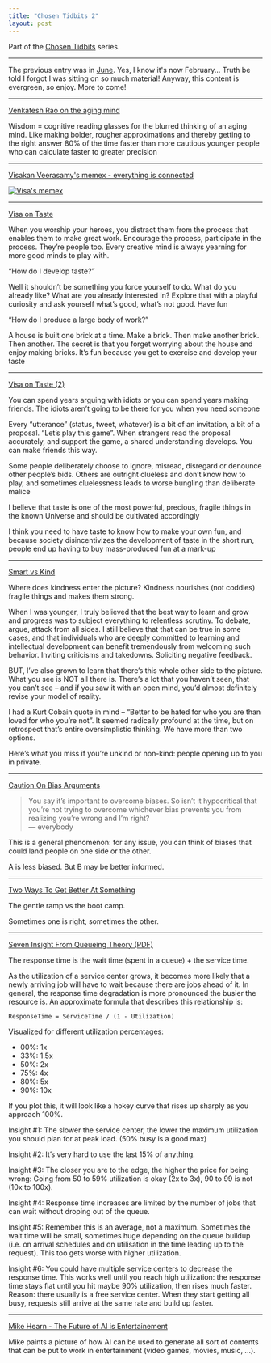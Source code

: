 ```yaml
---
title: "Chosen Tidbits 2"
layout: post
---
```


Part of the [Chosen Tidbits](/chosen-tidbits) series.

---

The previous entry was in [June](/chosen-tidbits-1). Yes, I know it's now
February... Truth be told I forgot I was sitting on so much material! Anyway,
this content is evergreen, so enjoy. More to come!

---

[Venkatesh Rao on the aging mind](https://twitter.com/vgr/status/1145720241432887296)

Wisdom = cognitive reading glasses for the blurred thinking of an aging mind.
Like making bolder, rougher approximations and thereby getting to the right
answer 80% of the time faster than more cautious younger people who can
calculate faster to greater precision

---

[Visakan Veerasamy's memex - everything is
connected](https://twitter.com/visakanv/status/1097402088961695744)


[![Visa's memex](memex.jpg)](memex.jpg)

---

[Visa on Taste](https://twitter.com/visakanv/status/1088356040444239873)

When you worship your heroes, you distract them from the process that enables
them to make great work. Encourage the process, participate in the process.
They’re people too. Every creative mind is always yearning for more good minds
to play with.

“How do I develop taste?”

Well it shouldn’t be something you force yourself to do. What do you already
like? What are you already interested in? Explore that with a playful curiosity
and ask yourself what’s good, what’s not good. Have fun

“How do I produce a large body of work?”

A house is built one brick at a time. Make a brick. Then make another brick.
Then another. The secret is that you forget worrying about the house and enjoy
making bricks. It’s fun because you get to exercise and develop your taste

---

[Visa on Taste (2)](https://twitter.com/visakanv/status/1141043305007894528)

You can spend years arguing with idiots or you can spend years making friends.
The idiots aren’t going to be there for you when you need someone

<div class=nsep></div>

Every “utterance” (status, tweet, whatever) is a bit of an invitation, a bit of
a proposal. “Let’s play this game”. When strangers read the proposal accurately,
and support the game, a shared understanding develops. You can make friends this
way.

Some people deliberately choose to ignore, misread, disregard or denounce other
people’s bids. Others are outright clueless and don’t know how to play, and
sometimes cluelessness leads to worse bungling than deliberate malice

<div class=nsep></div>

I believe that taste is one of the most powerful, precious, fragile things in
the known Universe and should be cultivated accordingly

<div class=nsep></div>

I think you need to have taste to know how to make your own fun, and because
society disincentivizes the development of taste in the short run, people end up
having to buy mass-produced fun at a mark-up

---

[Smart vs Kind](http://visakanv.com/1000/0675-smart-vs-kind/)

Where does kindness enter the picture? Kindness nourishes (not coddles) fragile
things and makes them strong.

When I was younger, I truly believed that the best way to learn and grow and
progress was to subject everything to relentless scrutiny. To debate, argue,
attack from all sides. I still believe that that can be true in some cases, and
that individuals who are deeply committed to learning and intellectual
development can benefit tremendously from welcoming such behavior. Inviting
criticisms and takedowns. Soliciting negative feedback.

BUT, I’ve also grown to learn that there’s this whole other side to the picture.
What you see is NOT all there is. There’s a lot that you haven’t seen, that you
can’t see – and if you saw it with an open mind, you’d almost definitely revise
your model of reality.

I had a Kurt Cobain quote in mind – “Better to be hated for who you are than
loved for who you’re not”. It seemed radically profound at the time, but on
retrospect that’s entire oversimplistic thinking. We have more than two options.

Here’s what you miss if you’re unkind or non-kind: people opening up to you in
private.

---

[Caution On Bias Arguments](https://slatestarcodex.com/2019/07/17/caution-on-bias-arguments/)

> You say it’s important to overcome biases. So isn’t it hypocritical that
> you’re not trying to overcome whichever bias prevents you from realizing
> you’re wrong and I’m right?  
> — everybody

This is a general phenomenon: for any issue, you can think of biases that could
land people on one side or the other.

A is less biased. But B may be better informed.

---

[Two Ways To Get Better At
Something](https://www.raptitude.com/2019/06/two-ways-to-get-better-at-something/)

The gentle ramp vs the boot camp.

Sometimes one is right, sometimes the other.

---

[Seven Insight From Queueing Theory (PDF)](http://www.treewhimsy.com/TECPB/Articles/SevenInsights.pdf)

The response time is the wait time (spent in a queue) + the service time.

As the utilization of a service center grows, it becomes more likely that a
newly arriving job will have to wait because there are jobs ahead of it. In
general, the response time degradation is more pronounced the busier the
resource is. An approximate formula that describes this relationship is:

`ResponseTime = ServiceTime / (1 - Utilization)`

Visualized for different utilization percentages:

- 00%: 1x
- 33%: 1.5x
- 50%: 2x
- 75%: 4x
- 80%: 5x
- 90%: 10x

If you plot this, it will look like a hokey curve that rises up sharply as you
approach 100%.

Insight #1: The slower the service center, the lower the maximum utilization you
should plan for at peak load. (50% busy is a good max)

Insight #2: It’s very hard to use the last 15% of anything.

Insight #3: The closer you are to the edge, the higher the price for being
wrong: Going from 50 to 59% utilization is okay (2x to 3x), 90 to 99 is not (10x
to 100x).

Insight #4: Response time increases are limited by the number of jobs that can
wait without droping out of the queue.

Insight #5: Remember this is an average, not a maximum. Sometimes the wait time
will be small, sometimes huge depending on the queue buildup (i.e. on arrival
schedules and on utilisation in the time leading up to the request). This too
gets worse with higher utilization.

Insight #6: You could have multiple service centers to decrease the response
time. This works well until you reach high utilization: the response time stays
flat until you hit maybe 90% utilization, then rises much faster. Reason: there
usually is a free service center. When they start getting all busy, requests
still arrive at the same rate and build up faster.

---

[Mike Hearn - The Future of AI is Entertainement](https://blog.plan99.net/the-future-of-ai-is-entertainment-1841fbb400df)

Mike paints a picture of how AI can be used to generate all sort of contents
that can be put to work in entertainment (video games, movies, music, ...).
